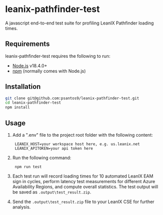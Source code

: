 leanix-pathfinder-test
========================

A javascript end-to-end test suite for profiling LeanIX Pathfinder loading times.

Requirements
------------

leanix-pathfinder-test requires the following to run:

  * [Node.js][node] v18.4.0+
  * [npm][npm] (normally comes with Node.js)

## Installation

```bash
git clone git@github.com:psantos9/leanix-pathfinder-test.git
cd leanix-pathfinder-test
npm install
```

## Usage
1. Add a ".env" file to the project root folder with the following content:

        LEANIX_HOST=your workspace host here, e.g. us.leanix.net
        LEANIX_APITOKEN=your api token here

2. Run the following command:

        npm run test


3. Each test run will record loading times for 10 automated LeanIX EAM sign in cycles, perform latency test measurements for different Azure Availability Regions, and compute overall statistics. The test output will be saved as ```.output\test_result.zip```.

4. Send the ```.output\test_result.zip``` file to your LeanIX CSE for further analysis.

[node]: https://nodejs.org/
[npm]: https://www.npmjs.com/
